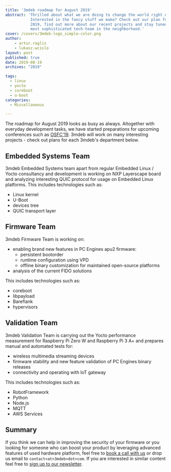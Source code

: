 ```yaml
---
title: '3mdeb roadmap for August 2019'
abstract: 'Thrilled about what we are doing to change the world right now?
           Interested in the fancy stuff we make? Check out our plan for August
           2019, find out more about our recent projects and stay tuned with the
           most sophisticated tech-team in the neighborhood.'
cover: /covers/3mdeb-logo_simple-color.png
author:
    - artur.raglis
    - lukasz.wcislo
layout: post
published: true
date: 2019-08-19
archives: "2019"

tags:
  - linux
  - yocto
  - coreboot
  - u-boot
categories:
  - Miscellaneous

---
```


The roadmap for August 2019 looks as busy as always. Altogether with everyday
development tasks, we have started preparations for upcoming conferences such as
[OSFC'19](https://osfc.io/). 3mdeb will work on many interesting projects -
check out plans for each 3mdeb's department below.

## Embedded Systems Team

3mdeb Embedded Systems team apart from regular Embedded Linux / Yocto
consultancy and development is working on NXP Layerscape board and analyzing
interesting QUIC protocol for usage on Embedded Linux platforms. This includes
technologies such as:

* Linux kernel
* U-Boot
* devices tree
* QUIC transport layer

## Firmware Team

3mdeb Firmware Team is working on:

* enabling brand new features in PC Engines apu2 firmware:
    * persistent bootorder
    * runtime configuration using VPD
    * offline binary customization for maintained open-source platforms
* analysis of the current FIDO solutions

This includes technologies such as:

* coreboot
* libpayload
* Bareflank
* hypervisors

## Validation Team

3mdeb Validation Team is carrying out the Yocto performance measurement for
Raspberry Pi Zero W and Raspberry Pi 3 A+ and prepares manual and automated
tests for:

* wireless multimedia streaming devices
* firmware stability and new feature validation of PC Engines binary releases
* connectivity and operating with IoT gateway

This includes technologies such as:

* RobotFramework
* Python
* Node.js
* MQTT
* AWS Services

## Summary

If you think we can help in improving the security of your firmware or you
looking for someone who can boost your product by leveraging advanced features
of used hardware platform, feel free to [book a call with us](https://calendly.com/3mdeb/consulting-remote-meeting)
or drop us email to `contact<at>3mdeb<dot>com`. If you are interested in similar
content feel free to [sign up to our newsletter](http://eepurl.com/doF8GX).
